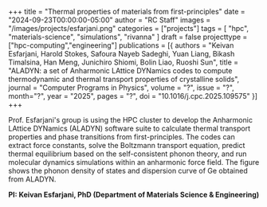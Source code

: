 +++
title = "Thermal properties of materials from first-principles"
date = "2024-09-23T00:00:00-05:00"
author = "RC Staff"
images = "/images/projects/esfarjani.png"
categories = ["projects"]
tags = [
  "hpc",
  "materials-science",
  "simulations",
  "rivanna"
]
draft = false
projecttype = ["hpc-computing","engineering"]
publications = [{
    authors = "Keivan Esfarjani, Harold Stokes, Safoura Nayeb Sadeghi, Yuan Liang, Bikash Timalsina, Han Meng, Junichiro Shiomi, Bolin Liao, Ruoshi Sun",
    title = "ALADYN: a set of Anharmonic LAttice DYNamics codes to compute thermodynamic and thermal transport properties of crystalline solids",
    journal = "Computer Programs in Physics", volume = "?", issue = "?", month="?", year = "2025", pages = "?", doi = "10.1016/j.cpc.2025.109575"
}]
+++

Prof. Esfarjani's group is using the HPC cluster to develop the Anharmonic LAttice DYNamics (ALADYN) software suite to calculate thermal transport properties and phase transitions from first-principles. The codes can extract force constants, solve the Boltzmann transport equation, predict thermal equilibrium based on the self-consistent phonon theory, and run molecular dynamics simulations within an anharmonic force field. The figure shows the phonon density of states and dispersion curve of Ge obtained from ALADYN.

**PI: Keivan Esfarjani, PhD (Department of Materials Science & Engineering)**
